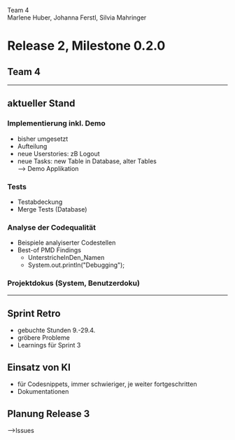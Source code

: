 Team 4  
Marlene Huber, Johanna Ferstl, Silvia Mahringer  
# Release 2, Milestone 0.2.0
## Team 4

---
## aktueller Stand
### Implementierung inkl. Demo
- bisher umgesetzt
- Aufteilung
- neue Userstories: zB Logout
- neue Tasks: new Table in Database, alter Tables  
--> Demo Applikation

### Tests
- Testabdeckung
- Merge Tests (Database)

### Analyse der Codequalität
- Beispiele analyiserter Codestellen
- Best-of PMD Findings
  - UnterstricheInDen_Namen
  - System.out.println("Debugging");

### Projektdokus (System, Benutzerdoku)
---

## Sprint Retro
- gebuchte Stunden 9.-29.4.
- gröbere Probleme
- Learnings für Sprint 3

## Einsatz von KI
- für Codesnippets, immer schwieriger, je weiter fortgeschritten
- Dokumentationen

## Planung Release 3
-->Issues
